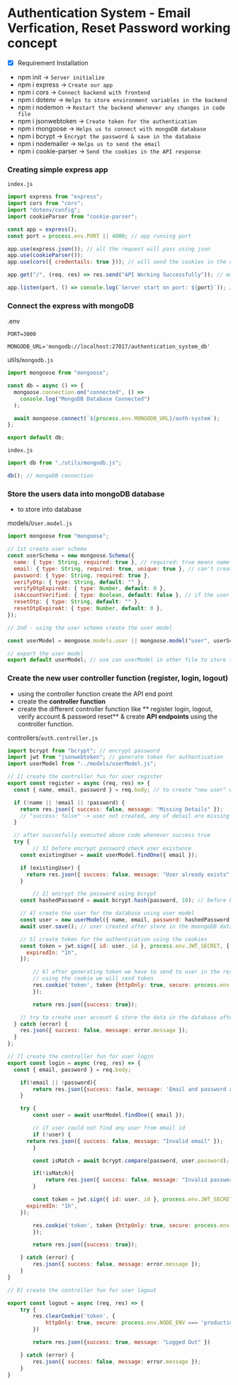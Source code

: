 # Authentication System - Email Verfication, Reset Password working concept

- [x] Requirement Installation
- npm init -> `Server initialize`
- npm i express -> `Create our app`
- npm i cors -> `Connect backend with frontend`
- npm i dotenv -> `Helps to store environment variables in the backend`
- npm i nodemon -> `Restart the backend whenever any changes in code file`
- npm i jsonwebtoken -> `Create token for the authentication`
- npm i mongoose -> `Helps us to connect with mongoDB database`
- npm i bcrypt -> `Encrypt the password & save in the database`
- npm i nodemailer -> `Helps us to send the email`
- npm i cookie-parser -> `Send the cookies in the API response`

### Creating simple express app

`index.js`

```js
import express from "express";
import cors from "cors";
import "dotenv/config";
import cookieParser from "cookie-parser";

const app = express();
const port = process.env.PORT || 4000; // app running port

app.use(express.json()); // all the request will pass using json
app.use(cookieParser());
app.use(cors({ credentails: true })); // will send the cookies in the response

app.get("/", (req, res) => res.send("API Working Successfully")); // msg visible

app.listen(port, () => console.log(`Server start on port: ${port}`)); // after start backend show that message
```

### Connect the express with mongoDB

.env

```env
PORT=3000

MONGODB_URL='mongodb://localhost:27017/authentication_system_db'
```

utils/`mongodb.js`

```js
import mongoose from "mongoose";

const db = async () => {
  mongoose.connection.on("connected", () =>
    console.log("MongoDB Database Connected")
  );

  await mongoose.connect(`${process.env.MONGODB_URL}/auth-system`);
};

export default db;
```

`index.js`

```js
import db from "./utils/mongodb.js";

db(); // mongoDB connection
```

### Store the users data into mongoDB database

- to store into database

models/`User.model.js`

```js
import mongoose from "mongoose";

// 1st create user schema
const userSchema = new mongoose.Schema({
  name: { type: String, required: true }, // required: true means name field required to store any user in the database
  email: { type: String, required: true, unique: true }, // can't create mutiple user with same email id
  password: { type: String, required: true },
  verifyOtp: { type: String, default: "" },
  verifyOtpExpireAt: { type: Number, default: 0 },
  isAccountVerified: { type: Boolean, default: false }, // if the user account is verified then the value will be true
  resetOtp: { type: String, default: "" },
  resetOtpExpireAt: { type: Number, default: 0 },
});

// 2nd - using the user schema create the user model

const userModel = mongoose.models.user || mongoose.model("user", userSchema); // search for user model is available then user mode used in "userModel", its not available create the user model using the user schema

// export the user model
export default userModel; // use can userModel in other file to store the data in the mongodb database
```

### Create the new user controller function (register, login, logout)

- using the controller function create the API end point
- create the **controller function**
- create the different controller function like ** register login, logout, verify account & password reset** & create **API endpoints** using the controller function.

controllers/`auth.controller.js`

```js
import bcrypt from "bcrypt"; // encrypt password
import jwt from "jsonwebtoken"; // generate token for authentication
import userModel from "../models/userModel.js";

// 1] create the controller fun for user register
export const register = async (req, res) => {
  const { name, email, password } = req.body; // to create "new user" we need to name, email id, password we will get from req.body

  if (!name || !email || !password) {
    return res.json({ success: false, message: "Missing Details" });
    // "success: false" -> user not created, any of detail are missing name, email, password & return success: false
  }

  // after succesfully executed above code whenever success true
  try {
		// 3] before encrypt password check user existance
    const existingUser = await userModel.findOne({ email });

    if (existingUser) {
      return res.json({ success: false, message: "User already exists" }); // no user with email id then stroed into hash password
    }

		// 2] encrypt the password using bcrypt
    const hashedPassword = await bcrypt.hash(password, 10); // before hash password check the existing user

    // 4] create the user for the database using user model
    const user = new userModel({ name, email, password: hashedPassword }); // get 3 required field only from model others are default
    await user.save(); // user created after store in the moongoDB database

    // 5] create token for the authentication using the cookies
    const token = jwt.sign({ id: user._id }, process.env.JWT_SECRET, {
      expiredIn: "1h",
    });

		// 6] after generating token we have to send to user in the response & response add the cookie
		// using the cookie we will send token
		res.cookie('token', token {httpOnly: true, secure: process.env.NODE_ENV === 'production', sameSite: process.env.NODE_ENV === 'production' ? 'none' : 'strict', maxAge: 7 *24 *60 * 1000
		});

		return res.json({success: true});

    // try to create user account & store the data in the database after reached to name, email, password
  } catch (error) {
    res.json({ success: false, message: error.message });
  }
};

// 7] create the controller fun for user login
export const login = async (req, res) => {
  const { email, password } = req.body;

	if(!email || !password){
		return res.json({success: fasle, message: 'Email and password are required' }) // if email & password missing return the response
	}

	try {
		const user = await userModel.findOne({ email });

		// if user could not find any user from email id
		if (!user) {
      return res.json({ success: false, message: "Invalid email" });
		}

		const isMatch = await bcrypt.compare(password, user.password);

		if(!isMatch){
			return res.json({ success: false, message: "Invalid password" });
		}

		const token = jwt.sign({ id: user._id }, process.env.JWT_SECRET, {
      expiredIn: "1h",
    });

		res.cookie('token', token {httpOnly: true, secure: process.env.NODE_ENV === 'production', sameSite: process.env.NODE_ENV === 'production' ? 'none' : 'strict', maxAge: 7 *24 *60 * 1000
		});

		return res.json({success: true});

	} catch (error) {
		res.json({ success: false, message: error.message });
	}
}

// 8] create the controller fun for user logout

export const logout = async (req, res) => {
	try {
		res.clearCookie('token', {
			httpOnly: true, secure: process.env.NODE_ENV === 'production', sameSite: process.env.NODE_ENV === 'production' ? 'none' : 'strict',
		})

		return res.json({success: true, message: "Logged Out" })

	} catch (error) {
		res.json({ success: false, message: error.message });
	}
}
```

